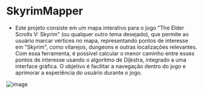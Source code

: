 # SkyrimMapper


* Este projeto consiste em um mapa interativo para o jogo "The Elder Scrolls V: Skyrim" (ou qualquer outro tema desejado), que permite ao usuário marcar vértices no mapa, representando pontos de interesse em "Skyrim", como vilarejos, dungeons e outras localizações relevantes. Com essa ferramenta, é possível calcular o menor caminho entre esses pontos de interesse usando o algoritmo de Dijkstra, integrado a uma interface gráfica. O objetivo é facilitar a navegação dentro do jogo e aprimorar a experiência do usuário durante o jogo.


![image](https://user-images.githubusercontent.com/86573978/229923150-acff1d9e-15ce-4671-8ba9-9de028ce1759.png)

